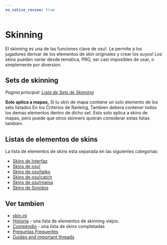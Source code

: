 ```yaml
---
no_native_review: true
---
```


# Skinning

El skinning es una de las funciones clave de osu!. Le permite a los jugadores derivar de los elementos de skin originales y crear los suyos! Los skins pueden variar desde tematica, PRO, ser casi imposibles de usar, o simplemente por diversion.

## Sets de skinning

*Pagina principal: [Lista de Sets de Skinning](/wiki/Ranking_Criteria/Skin_Set_List)*

**Solo aplica a mapas,** Si tu skin de mapa contiene un solo elemento de los sets listados En los Criterios de Ranking, Tambien debera contener todos los demas elementos dentro de dicho set. Esto solo aplica a skins de mapas, pero puede que otros skinners quieran considerar estas listas tambien.

## Listas de elementos de skins

La lista de elementos de skins esta separada en las siguientes categorias:

- [Skins de Interfaz](/wiki/Skinning/Interface)
- [Skins de osu!](/wiki/Skinning/osu!)
- [Skins de osu!taiko](/wiki/Skinning/osu!taiko)
- [Skins de osu!catch](/wiki/Skinning/osu!catch)
- [Skins de osu!mania](/wiki/Skinning/osu!mania)
- [Skins de Sonidos](/wiki/Skinning/Sounds)

## Ver tambien

- [skin.ini](/wiki/Skinning/skin.ini)
- [Historia](/wiki/Skinning/History) - una lista de elementos de skinning viejos.
- [Compendio](https://osu.ppy.sh/community/forums/topics/686664) - una lista de skins completadas
- [Preguntas Frequentes](/wiki/Skinning/FAQ)
- [Guides and important threads](/wiki/Skinning/Guides_and_important_threads)
